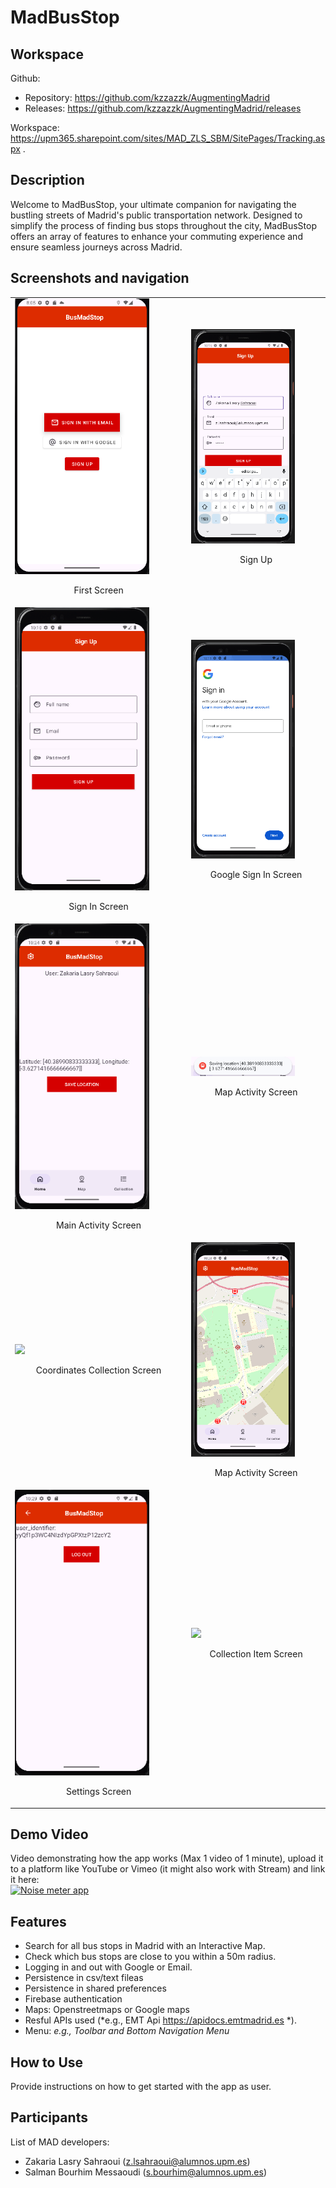 # MadBusStop

## Workspace
Github:  
- Repository: https://github.com/kzzazzk/AugmentingMadrid   
- Releases: https://github.com/kzzazzk/AugmentingMadrid/releases

Workspace: https://upm365.sharepoint.com/sites/MAD_ZLS_SBM/SitePages/Tracking.aspx .  


## Description
Welcome to MadBusStop, your ultimate companion for navigating the bustling streets of Madrid's public transportation network. Designed to simplify the process of finding bus stops throughout the city, MadBusStop offers an array of features to enhance your commuting experience and ensure seamless journeys across Madrid.

## Screenshots and navigation
<table>
  <tr>
    <td>
      <img src="img/FirstScreen.png" width="80%""/>
      <p align="center">First Screen</p>
    </td>
    <td>
      <img src="img/SignUpScreen.png" width="80%" "/>
      <p align="center">Sign Up</p>
    </td>
  </tr>
  <tr>
    <td>
      <img src="img/SignInScreen.png" width="80%""/>
      <p align="center">Sign In Screen</p>
    </td>
    <td>
      <img src="img/GoogleSignIn.png" width="80%" "/>
      <p align="center">Google Sign In Screen</p>
    </td>
  </tr>
  <tr>
    <td>
      <img src="img/MainActivity.png" width="80%""/>
      <p align="center">Main Activity Screen</p>
    </td>
    <td>
      <img src="img/SaveCoordinates.png" width="80%""/>
      <p align="center">Map Activity Screen</p>
    </td>
  </tr>
  <tr>
    <td>
      <img src="img/CoordinatesCollection.png" width="80%""/>
      <p align="center">Coordinates Collection Screen</p>
    </td>
    <td>
      <img src="img/MapScreen.png" width="80%""/>
      <p align="center">Map Activity Screen</p>
    </td>
  </tr>
    <tr>
    <td>
      <img src="img/SettingsScreen.png" width="80%""/>
      <p align="center">Settings Screen</p>
    </td>
    <td>
      <img src="img/CollectionItem.png" width="80%""/>
      <p align="center">Collection Item Screen</p>
    </td>
  </tr>
</table>



## Demo Video
Video demonstrating how the app works (Max 1 video of 1 minute), upload it to a platform like YouTube or Vimeo (it might also work with Stream) and link it here:  
<a href="https://vimeo.com/410664338?share=copy">
<img src="img/thumb.png" alt="Noise meter app" width="100" /> 
</a>

## Features
- Search for all bus stops in Madrid with an Interactive Map.
- Check which bus stops are close to you within a 50m radius.
- Logging in and out with Google or Email.
- Persistence in csv/text fileas
- Persistence in shared preferences
- Firebase authentication
- Maps: Openstreetmaps or Google maps
- Resful APIs used (*e.g., EMT Api https://apidocs.emtmadrid.es *). 
- Menu: *e.g., Toolbar and Bottom Navigation Menu*

## How to Use
Provide instructions on how to get started with the app as user. 


## Participants
List of MAD developers:
- Zakaria Lasry Sahraoui (z.lsahraoui@alumnos.upm.es)
- Salman Bourhim Messaoudi (s.bourhim@alumnos.upm.es)  

